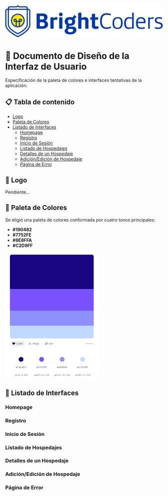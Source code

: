 ![BrightCoders Logo](../img/logo.png)

# 🏨 Documento de Diseño de la Interfaz de Usuario
Especificación de la paleta de colores e interfaces tentativas de la aplicación.

## 📋 Tabla de contenido
- [Logo](#-logo)
- [Paleta de Colores](#-paleta-de-colores)
- [Listado de Interfaces](#-listado-de-interfaces)
    - [Homepage](#homepage)
    - [Registro](#registro)
    - [Inicio de Sesión](#inicio-de-sesión)
    - [Listado de Hospedajes](#listado-de-hospedajes)
    - [Detalles de un Hospedaje](#detalles-de-un-hospedaje)
    - [Adición/Edición de Hospedaje](#adiciónedición-de-hospedaje)
    - [Página de Error](#página-de-error)

## 💭 Logo
Pendiente...

## 🎨 Paleta de Colores
Se eligió una paleta de colores conformada por cuatro tonos principales:
- **#190482**
- **#7752FE**
- **#8E8FFA**
- **#C2D9FF**

<img src="../img/color_palette.png" width="300" alt="Paleta de Colores">

## 📝 Listado de Interfaces
### Homepage
### Registro
### Inicio de Sesión
### Listado de Hospedajes
### Detalles de un Hospedaje
### Adición/Edición de Hospedaje
### Página de Error
